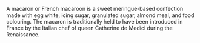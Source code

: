 A macaron or French macaroon is a sweet meringue-based confection made with egg white, icing sugar, granulated sugar, almond meal, and food colouring. The macaron is traditionally held to have been introduced in France by the Italian chef of queen Catherine de Medici during the Renaissance.